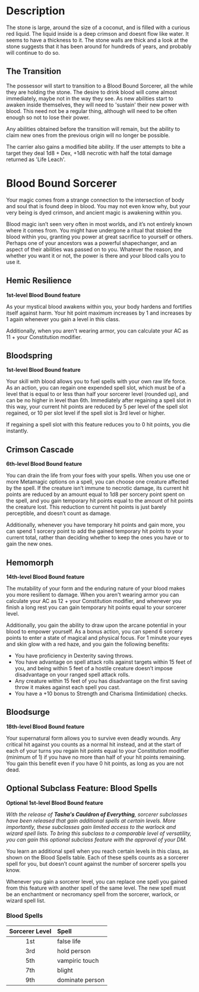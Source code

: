# Description

The stone is large, around the size of a coconut, and is filled with a
curious red liquid. The liquid inside is a deep crimson and doesnt flow
like water. It seems to have a thickness to it. The stone walls are thick
and a look at the stone suggests that it has been around for hundreds of
years, and probably will continue to do so.

## The Transition

The possessor will start to transition to a Blood Bound Sorcerer, all the while they are holding the stone. The desire to drink blood will come almost immediately, maybe not in the way they see. As new abilities start to awaken inside themselves, they will need to 'sustain' their new power with blood. This need not be a regular thing, although will need to be often enough so not to lose their power.

Any abilities obtained before the transition will remain, but the ability to claim new ones from the previous origin will no longer be possible.

The carrier also gains a modified bite ability. If the user attempts to bite a target they deal 1d8 + Dex, +1d8 necrotic with half the total damage returned as 'Life Leach'.

# Blood Bound Sorcerer

Your magic comes from a strange connection to the intersection of body and soul that is found deep in blood. You may not even know why, but your very being is dyed crimson, and ancient magic is awakening within you.

Blood magic isn’t seen very often in most worlds, and it’s not entirely known where it comes from. You might have undergone a ritual that stoked the blood within you, granting you power at great sacrifice to yourself or others. Perhaps one of your ancestors was a powerful shapechanger, and an aspect of their abilities was passed on to you. Whatever the reason, and whether you want it or not, the power is there and your blood calls you to use it.

## Hemic Resilience

**1st-level Blood Bound feature**

As your mystical blood awakens within you, your body hardens and fortifies itself against harm. Your hit point maximum increases by 1 and increases by 1 again whenever you gain a level in this class.

Additionally, when you aren't wearing armor, you can calculate your AC as 11 + your Constitution modifier.

## Bloodspring

**1st-level Blood Bound feature**

Your skill with blood allows you to fuel spells with your own raw life force. As an action, you can regain one expended spell slot, which must be of a level that is equal to or less than half your sorcerer level (rounded up), and can be no higher in level than 6th. Immediately after regaining a spell slot in this way, your current hit points are reduced by 5 per level of the spell slot regained, or 10 per slot level if the spell slot is 3rd level or higher.

If regaining a spell slot with this feature reduces you to 0 hit points, you die instantly.

## Crimson Cascade

**6th-level Blood Bound feature**

You can drain the life from your foes with your spells. When you use one or more Metamagic options on a spell, you can choose one creature affected by the spell. If the creature isn’t immune to necrotic damage, its current hit points are reduced by an amount equal to 1d8 per sorcery point spent on the spell, and you gain temporary hit points equal to the amount of hit points the creature lost. This reduction to current hit points is just barely perceptible, and doesn’t count as damage.

Additionally, whenever you have temporary hit points and gain more, you can spend 1 sorcery point to add the gained temporary hit points to your current total, rather than deciding whether to keep the ones you have or to gain the new ones.

## Hemomorph

**14th-level Blood Bound feature**

The mutability of your form and the enduring nature of your blood makes you more resilient to damage. When you aren't wearing armor you can calculate your AC as 12 + your Constitution modifier, and whenever you finish a long rest you can gain temporary hit points equal to your sorcerer level.

Additionally, you gain the ability to draw upon the arcane potential in your blood to empower yourself. As a bonus action, you can spend 6 sorcery points to enter a state of magical and physical focus. For 1 minute your eyes and skin glow with a red haze, and you gain the following benefits:

- You have proficiency in Dexterity saving throws.
- You have advantage on spell attack rolls against targets within 15 feet of you, and being within 5 feet of a hostile creature doesn’t impose disadvantage on your ranged spell attack rolls.
- Any creature within 15 feet of you has disadvantage on the first saving throw it makes against each spell you cast.
- You have a +10 bonus to Strength and Charisma (Intimidation) checks.

## Bloodsurge

**18th-level Blood Bound feature**

Your supernatural form allows you to survive even deadly wounds. Any critical hit against you counts as a normal hit instead, and at the start of each of your turns you regain hit points equal to your Constitution modifier (minimum of 1) if you have no more than half of your hit points remaining. You gain this benefit even if you have 0 hit points, as long as you are not dead.

## Optional Subclass Feature: Blood Spells

**Optional 1st-level Blood Bound feature**

<em> With the release of **Tasha's Cauldron of Everything**, sorcerer subclasses have been released that gain additional spells at certain levels. More importantly, these subclasses gain limited access to the warlock and wizard spell lists. To bring this subclass to a comparable level of versatility, you can gain this optional subclass feature with the approval of your DM.</em>

You learn an additional spell when you reach certain levels in this class, as shown on the Blood Spells table. Each of these spells counts as a sorcerer spell for you, but doesn’t count against the number of sorcerer spells you know.

Whenever you gain a sorcerer level, you can replace one spell you gained from this feature with another spell of the same level. The new spell must be an enchantment or necromancy spell from the sorcerer, warlock, or wizard spell list.

### Blood Spells

| Sorcerer Level | Spell           |
| :------------: | :-------------- |
|      1st       | false life      |
|      3rd       | hold person     |
|      5th       | vampiric touch  |
|      7th       | blight          |
|      9th       | dominate person |
